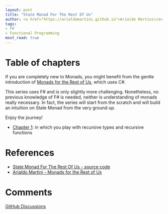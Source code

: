 ```yaml
---
layout: post
title: "State Monad For The Rest Of Us"
author: <a href="https://arialdomartini.github.io">Arialdo Martini</a>
tags:
- F#
- Functional Programming
most_read: true
---
```

<!--more-->
# Table of chapters
If you are completely new to Monads, you might benefit from the gentle
introduction of [Monads for the Rest of Us][monads-for-the-rest-of-us], which uses C#.

This series uses F# and is only slightly more challenging.
Nonetheless, no previous knowledge of F# is needed, neither is
understanding of monads really necessary. In fact, the series will
start from the scratch and will build an intuition on State Monad from
the very ground up.

Enjoy the journey!


* [Chapter 1](state-monad-for-the-rest-of-us-1): in which you play with recursive types and recursive functions

# References

* [State Monad For The Rest Of Us - source code][source-code]
* [Arialdo Martini - Monads for the Rest of Us][monads-for-the-rest-of-us]

[source-code]: https://github.com/arialdomartini/state-monad-for-the-rest-of-us
[monads-for-the-rest-of-us]: https://arialdomartini.github.io/monads-for-the-rest-of-us

# Comments
[GitHub Discussions](https://github.com/arialdomartini/arialdomartini.github.io/discussions/30)
